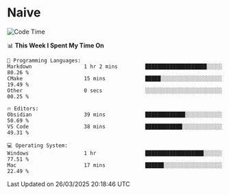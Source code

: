 # Naive
<!-- ## 日拱一卒，功不唐捐 -->
<!-- [![GitHub Streak](https://streak-stats.demolab.com/?user=XiaoXKKK)](https://git.io/streak-stats) -->
<!--START_SECTION:waka-->
![Code Time](http://img.shields.io/badge/Code%20Time-351%20hrs%2050%20mins-blue)

📊 **This Week I Spent My Time On** 

```text
💬 Programming Languages: 
Markdown                 1 hr 2 mins         ████████████████████░░░░░   80.26 % 
CMake                    15 mins             █████░░░░░░░░░░░░░░░░░░░░   19.49 % 
Other                    0 secs              ░░░░░░░░░░░░░░░░░░░░░░░░░   00.25 % 

🔥 Editors: 
Obsidian                 39 mins             █████████████░░░░░░░░░░░░   50.69 % 
VS Code                  38 mins             ████████████░░░░░░░░░░░░░   49.31 % 

💻 Operating System: 
Windows                  1 hr                ███████████████████░░░░░░   77.51 % 
Mac                      17 mins             ██████░░░░░░░░░░░░░░░░░░░   22.49 % 
```


 Last Updated on 26/03/2025 20:18:46 UTC
<!--END_SECTION:waka-->
